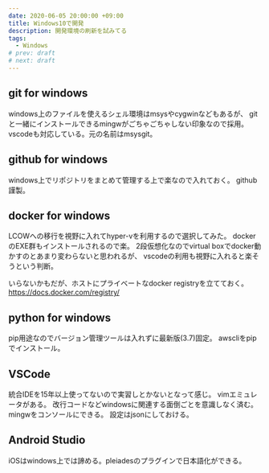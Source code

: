 ```yaml
---
date: 2020-06-05 20:00:00 +09:00
title: Windows10で開発
description: 開発環境の刷新を試みてる
tags:
  - Windows
# prev: draft
# next: draft
---
```


## git for windows

windows上のファイルを使えるシェル環境はmsysやcygwinなどもあるが、
gitと一緒にインストールできるmingwがごちゃごちゃしない印象なので採用。
vscodeも対応している。元の名前はmsysgit。

## github for windows

windows上でリポジトリをまとめて管理する上で楽なので入れておく。
github謹製。

## docker for windows

LCOWへの移行を視野に入れてhyper-vを利用するので選択してみた。
dockerのEXE群もインストールされるので楽。
2段仮想化なのでvirtual boxでdocker動かすのとあまり変わらないと思われるが、
vscodeの利用も視野に入れると楽そうという判断。

いらないかもだが、ホストにプライベートなdocker registryを立てておく。
https://docs.docker.com/registry/

## python for windows

pip用途なのでバージョン管理ツールは入れずに最新版(3.7)固定。
awscliをpipでインストール。

## VSCode

統合IDEを15年以上使ってないので実習しとかないとなって感じ。
vimエミュレータがある。
改行コードなどwindowsに関連する面倒ごとを意識しなく済む。
mingwをコンソールにできる。
設定はjsonにしておける。

## Android Studio
iOSはwindows上では諦める。pleiadesのプラグインで日本語化ができる。

